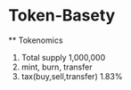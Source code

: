 # Token-Basety

** Tokenomics
1. Total supply 1,000,000
2. mint, burn, transfer
3. tax(buy,sell,transfer) 1.83%
